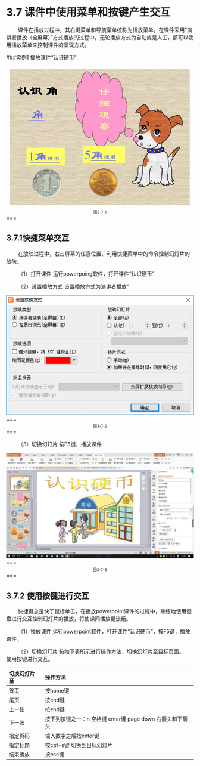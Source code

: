 # 3.7 课件中使用菜单和按键产生交互

&nbsp;&nbsp;&nbsp;&nbsp;&nbsp;&nbsp;&nbsp;&nbsp;课件在播放过程中，其右键菜单和导航菜单统称为播放菜单。在课件采用“演讲者播放（全屏幕）”方式播放的过程中，无论播放方式为自动或是人工，都可以使用播放菜单来控制课件的呈现方式。

###实例1 播放课件“认识硬币”

<div align="center"><img src="/assets/3-7-1.jpg"></div>
<div align="center"><span style="font-size:10px">图3-7-1</span></div>
===

## 3.7.1快捷菜单交互

&nbsp;&nbsp;&nbsp;&nbsp;&nbsp;&nbsp;&nbsp;&nbsp;在放映过程中，右击屏幕的任意位置，利用快捷菜单中的命令控制幻灯片的放映。

&nbsp;&nbsp;&nbsp;&nbsp;&nbsp;&nbsp;&nbsp;&nbsp;（1）打开课件 运行powerpoing软件，打开课件“认识硬币”

&nbsp;&nbsp;&nbsp;&nbsp;&nbsp;&nbsp;&nbsp;&nbsp;（2）设置播放方式 设置播放方式为演讲者播放”

<div align="center"><img src="/assets/3-7-2.png"></div>
===
<div align="center"><span style="font-size:10px">图3-7-2</span></div>
===

&nbsp;&nbsp;&nbsp;&nbsp;&nbsp;&nbsp;&nbsp;&nbsp;（3）切换幻灯片 按F5键，播放课件

<div align="center"><img src="/assets/3-7-3.jpg"></div>
===
<div align="center"><span style="font-size:10px">图3-7-3</span></div>
===

## 3.7.2 使用按键进行交互

&nbsp;&nbsp;&nbsp;&nbsp;&nbsp;&nbsp;&nbsp;&nbsp;快捷键总是快于鼠标单击，在播放powerpoint课件的过程中，熟练地使用键盘进行交互控制幻灯片的播放，将使课间播放更流畅。

&nbsp;&nbsp;&nbsp;&nbsp;&nbsp;&nbsp;&nbsp;&nbsp;（1）播放课件 运行powerpoint软件，打开课件“认识硬币”，按F5键，播放课件。

&nbsp;&nbsp;&nbsp;&nbsp;&nbsp;&nbsp;&nbsp;&nbsp;（2）切换幻灯片 按如下表所示进行操作方法，切换幻灯片至目标页面。  
使用按键进行交互。

| 切换幻灯片至 | 操作方法 |
| :--- | :--- |
| 首页 | 按home键 |
| 尾页 | 按end键 |
| 上一张 | 按end键 |
| 下一张 | 按下列按键之一：n 空格键 enter键 page down 右箭头和下箭头 |
| 指定页码 | 输入数字之后按enter键 |
| 指定标题 | 按ctrl+s键 切换到目标幻灯片 |
| 结束播放 | 按esc键 |



